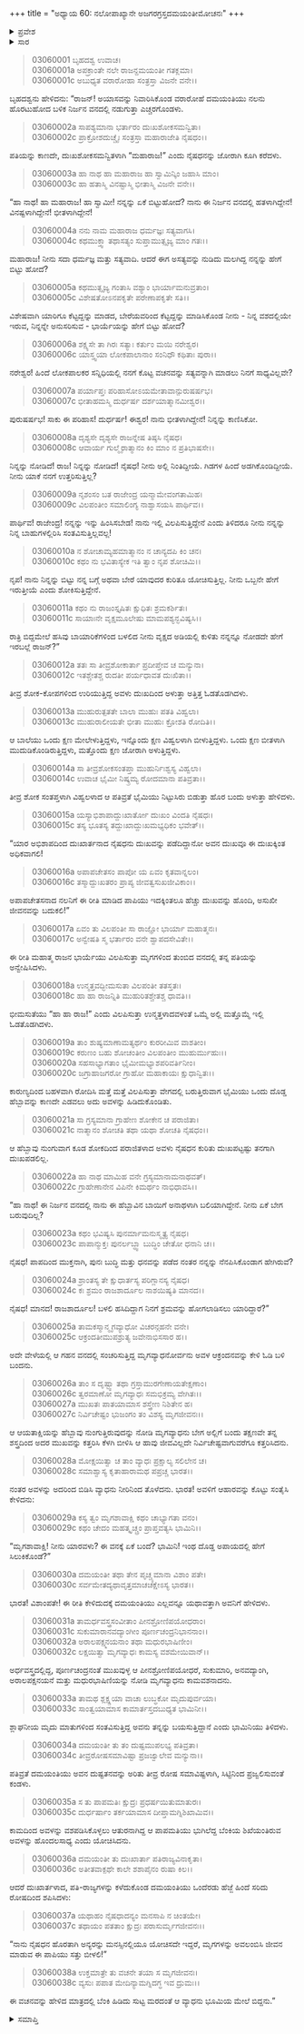 +++
title = "ಅಧ್ಯಾಯ 60: ನಲೋಪಾಖ್ಯಾನೇ ಅಜಗರಗ್ರಸ್ತದಮಯಂತೀಮೋಚನಃ"
+++

<details><summary>ಪ್ರವೇಶ</summary>


।।   ಓಂ ಓಂ ನಮೋ ನಾರಾಯಣಾಯ।।   ಶ್ರೀ ವೇದವ್ಯಾಸಾಯ ನಮಃ ।।

ಶ್ರೀ ಕೃಷ್ಣದ್ವೈಪಾಯನ ವೇದವ್ಯಾಸ ವಿರಚಿತ  

**ಶ್ರೀ ಮಹಾಭಾರತ**

**ಆರಣ್ಯಕ ಪರ್ವ**

**ಇಂದ್ರಲೋಕಾಭಿಗಮನ ಪರ್ವ**

**ಅಧ್ಯಾಯ 60**

</details>


<details><summary>ಸಾರ</summary>

ಎಚ್ಚರಗೊಂಡ ದಮಯಂತಿಯು ಪತಿಯನ್ನು ಕಾಣದೇ ವಿಲಪಿಸುತ್ತಾ ಅವನನ್ನು ಹುಡುಕುತ್ತಾ ಅರಣ್ಯದಲ್ಲಿ ಸುತ್ತಾಡಿದುದು (1-18). ಮಾರ್ಗದಲ್ಲಿ ಹೆಬ್ಬಾವೊಂದು ಅವಳನ್ನು ಹಿಡಿದು ನುಂಗಲು ಪ್ರಾರಂಭಿಸುವಾಗ, ಅವಳ ಕೂಗನ್ನು ಕೇಳಿದ ವ್ಯಾಧನೋರ್ವನು ಬಂದು ಹಾವನ್ನು ಕೊಂದು ದಮಯಂತಿಯನ್ನು ಮುಕ್ತಗೊಳಿಸಿದುದು (19-30). ತನ್ನ ರೂಪವನ್ನು ಕಂಡು ಮೋಹಿತನಾದ ವ್ಯಾಧನನ್ನು ದಮಯಂತಿಯು ಶಪಿಸಿ ಸುಟ್ಟುಹಾಕಿದುದು (31-38).

</details>


> 03060001 ಬೃಹದಶ್ವ ಉವಾಚ।  
03060001a ಅಪಕ್ರಾಂತೇ ನಲೇ ರಾಜನ್ದಮಯಂತೀ ಗತಕ್ಲಮಾ।  
03060001c ಅಬುಧ್ಯತ ವರಾರೋಹಾ ಸಂತ್ರಸ್ತಾ ವಿಜನೇ ವನೇ।।

ಬೃಹದಶ್ವನು ಹೇಳಿದನು: “ರಾಜನ್! ಅಯಾಸವನ್ನು ನಿವಾರಿಸಿಕೊಂಡ ವರಾರೋಹೆ ದಮಯಂತಿಯು ನಲನು ಹೊರಟುಹೋದ ಬಳಿಕ ನಿರ್ಜನ ವನದಲ್ಲಿ ನಡುಗುತ್ತಾ ಎಚ್ಚರಗೊಂಡಳು.

> 03060002a ಸಾಪಶ್ಯಮಾನಾ ಭರ್ತಾರಂ ದುಃಖಶೋಕಸಮನ್ವಿತಾ।  
03060002c ಪ್ರಾಕ್ರೋಶದುಚ್ಚೈಃ ಸಂತ್ರಸ್ತಾ ಮಹಾರಾಜೇತಿ ನೈಷಧಂ।।

ಪತಿಯನ್ನು ಕಾಣದೇ, ದುಃಖಶೋಕಸಮನ್ವಿತಳಾಗಿ “ಮಹಾರಾಜ!” ಎಂದು ನೈಷಧನನ್ನು ಜೋರಾಗಿ ಕೂಗಿ ಕರೆದಳು.

> 03060003a ಹಾ ನಾಥ ಹಾ ಮಹಾರಾಜ ಹಾ ಸ್ವಾಮಿನ್ಕಿಂ ಜಹಾಸಿ ಮಾಂ।  
03060003c ಹಾ ಹತಾಸ್ಮಿ ವಿನಷ್ಟಾಸ್ಮಿ ಭೀತಾಸ್ಮಿ ವಿಜನೇ ವನೇ।।

“ಹಾ ನಾಥ! ಹಾ ಮಹಾರಾಜ! ಹಾ ಸ್ವಾಮೀ! ನನ್ನನ್ನು ಏಕೆ ಬಿಟ್ಟುಹೋದೆ? ನಾನು ಈ ನಿರ್ಜನ ವನದಲ್ಲಿ ಹತಳಾಗಿದ್ದೇನೆ! ವಿನಷ್ಟಳಾಗಿದ್ದೇನೆ! ಭೀತಳಾಗಿದ್ದೇನೆ!

> 03060004a ನನು ನಾಮ ಮಹಾರಾಜ ಧರ್ಮಜ್ಞಃ ಸತ್ಯವಾಗಸಿ।  
03060004c ಕಥಮುಕ್ತ್ವಾ ತಥಾಸತ್ಯಂ ಸುಪ್ತಾಮುತ್ಸೃಜ್ಯ ಮಾಂ ಗತಃ।।

ಮಹಾರಾಜ! ನೀನು ಸದಾ ಧರ್ಮಜ್ಞ ಮತ್ತು ಸತ್ಯವಾದಿ. ಆದರೆ ಈಗ ಅಸತ್ಯವನ್ನು ನುಡಿದು ಮಲಗಿದ್ದ ನನ್ನನ್ನು ಹೇಗೆ ಬಿಟ್ಟು ಹೋದೆ?

> 03060005a ಕಥಮುತ್ಸೃಜ್ಯ ಗಂತಾಸಿ ವಶ್ಯಾಂ ಭಾರ್ಯಾಮನುವ್ರತಾಂ।  
03060005c ವಿಶೇಷತೋಽನಪಕೃತೇ ಪರೇಣಾಪಕೃತೇ ಸತಿ।।

ವಿಶೇಷವಾಗಿ ಯಾರಿಗೂ ಕೆಟ್ಟದ್ದನ್ನು ಮಾಡದ, ಬೇರೆಯವರಿಂದ ಕೆಟ್ಟದ್ದನ್ನು ಮಾಡಿಸಿಕೊಂಡ ನೀನು - ನಿನ್ನ ವಶದಲ್ಲಿಯೇ ಇರುವ, ನಿನ್ನನ್ನೇ ಅನುಸರಿಸುವ - ಭಾರ್ಯೆಯನ್ನು ಹೇಗೆ ಬಿಟ್ಟು ಹೋದೆ?

> 03060006a ಶಕ್ಷ್ಯಸೇ ತಾ ಗಿರಃ ಸತ್ಯಾಃ ಕರ್ತುಂ ಮಯಿ ನರೇಶ್ವರ।   
03060006c ಯಾಸ್ತ್ವಯಾ ಲೋಕಪಾಲಾನಾಂ ಸಂನಿಧೌ ಕಥಿತಾಃ ಪುರಾ।।

ನರೇಶ್ವರ! ಹಿಂದೆ ಲೋಕಪಾಲಕರ ಸನ್ನಿಧಿಯಲ್ಲಿ ನನಗೆ ಕೊಟ್ಟ ವಚನವನ್ನು ಸತ್ಯವನ್ನಾಗಿ ಮಾಡಲು ನಿನಗೆ ಸಾಧ್ಯವಿಲ್ಲವೇ?

> 03060007a ಪರ್ಯಾಪ್ತಃ ಪರಿಹಾಸೋಽಯಮೇತಾವಾನ್ಪುರುಷರ್ಷಭ।  
03060007c ಭೀತಾಹಮಸ್ಮಿ ದುರ್ಧರ್ಷ ದರ್ಶಯಾತ್ಮಾನಮೀಶ್ವರ।।

ಪುರುಷರ್ಷಭ! ಸಾಕು ಈ ಪರಿಹಾಸ! ದುರ್ಧರ್ಷ! ಈಶ್ವರ! ನಾನು ಭೀತಳಾಗಿದ್ದೇನೆ! ನಿನ್ನನ್ನು ಕಾಣಿಸಿಕೋ.

> 03060008a ದೃಶ್ಯಸೇ ದೃಶ್ಯಸೇ ರಾಜನ್ನೇಷ ತಿಷ್ಠಸಿ ನೈಷಧ।  
03060008c ಆವಾರ್ಯ ಗುಲ್ಮೈರಾತ್ಮಾನಂ ಕಿಂ ಮಾಂ ನ ಪ್ರತಿಭಾಷಸೇ।।

ನಿನ್ನನ್ನು ನೋಡಿದೆ! ರಾಜ! ನಿನ್ನನ್ನು ನೋಡಿದೆ! ನೈಷಧ! ನೀನು ಅಲ್ಲಿ ನಿಂತಿದ್ದೀಯೆ. ಗಿಡಗಳ ಹಿಂದೆ ಅಡಗಿಕೊಂಡಿದ್ದೀಯೆ. ನೀನು ಯಾಕೆ ನನಗೆ ಉತ್ತರಿಸುತ್ತಿಲ್ಲ?

> 03060009a ನೃಶಂಸಂ ಬತ ರಾಜೇಂದ್ರ ಯನ್ಮಾಮೇವಂಗತಾಮಿಹ।   
03060009c ವಿಲಪಂತೀಂ ಸಮಾಲಿಂಗ್ಯ ನಾಶ್ವಾಸಯಸಿ ಪಾರ್ಥಿವ।।

ಪಾರ್ಥಿವ! ರಾಜೇಂದ್ರ! ನನ್ನನ್ನು ಇನ್ನು ಹಿಂಸಿಸಬೇಡ! ನಾನು ಇಲ್ಲಿ ವಿಲಪಿಸುತ್ತಿದ್ದೇನೆ ಎಂದು ತಿಳಿದರೂ ನೀನು ನನ್ನನ್ನು ನಿನ್ನ ಬಾಹುಗಳಲ್ಲಿರಿಸಿ ಸಂತವಿಸುತ್ತಿಲ್ಲವಲ್ಲ!

> 03060010a ನ ಶೋಚಾಮ್ಯಹಮಾತ್ಮಾನಂ ನ ಚಾನ್ಯದಪಿ ಕಿಂ ಚನ।  
03060010c ಕಥಂ ನು ಭವಿತಾಸ್ಯೇಕ ಇತಿ ತ್ವಾಂ ನೃಪ ಶೋಚಿಮಿ।।

ನೃಪ! ನಾನು ನಿನ್ನನ್ನು ಬಿಟ್ಟು ನನ್ನ ಬಗ್ಗೆ ಅಥವಾ ಬೇರೆ ಯಾವುದರ ಕುರಿತೂ ಯೋಚಿಸುತ್ತಿಲ್ಲ. ನೀನು ಒಬ್ಬನೇ ಹೇಗೆ ಇರುತ್ತೀಯೆ ಎಂದು ಶೋಕಿಸುತ್ತಿದ್ದೇನೆ.

> 03060011a ಕಥಂ ನು ರಾಜಂಸ್ತೃಷಿತಃ ಕ್ಷುಧಿತಃ ಶ್ರಮಕರ್ಶಿತಃ।  
03060011c ಸಾಯಾಃನೇ ವೃಕ್ಷಮೂಲೇಷು ಮಾಮಪಶ್ಯನ್ಭವಿಷ್ಯಸಿ।।

ರಾತ್ರಿ ಬಿದ್ದಮೇಲೆ ಹಸಿವು ಬಾಯಾರಿಕೆಗಳಿಂದ ಬಳಲಿದ ನೀನು ವೃಕ್ಷದ ಅಡಿಯಲ್ಲಿ ಕುಳಿತು ನನ್ನನ್ನೂ ನೋಡದೇ ಹೇಗೆ ಇರಬಲ್ಲೆ ರಾಜನ್?”

> 03060012a ತತಃ ಸಾ ತೀವ್ರಶೋಕಾರ್ತಾ ಪ್ರದೀಪ್ತೇವ ಚ ಮನ್ಯುನಾ।   
03060012c ಇತಶ್ಚೇತಶ್ಚ ರುದತೀ ಪರ್ಯಧಾವತ ದುಃಖಿತಾ।।

ತೀವ್ರ ಶೋಕ-ಕೋಪಗಳಿಂದ ಉರಿಯುತ್ತಿದ್ದ ಅವಳು ದುಃಖದಿಂದ ಅಳುತ್ತಾ ಅತ್ತಿತ್ತ ಓಡತೊಡಗಿದಳು.

> 03060013a ಮುಹುರುತ್ಪತತೇ ಬಾಲಾ ಮುಹುಃ ಪತತಿ ವಿಹ್ವಲಾ।  
03060013c ಮುಹುರಾಲೀಯತೇ ಭೀತಾ ಮುಹುಃ ಕ್ರೋಶತಿ ರೋದಿತಿ।।

ಆ ಬಾಲೆಯು ಒಂದು ಕ್ಷಣ ಮೇಲೇಳುತ್ತಿದ್ದಳು, ಇನ್ನೊಂದು ಕ್ಷಣ ವಿಹ್ವಲಳಾಗಿ ಬೀಳುತ್ತಿದ್ದಳು. ಒಂದು ಕ್ಷಣ ಬೀತಳಾಗಿ ಮುದುಡಿಕೊಂಡಿರುತ್ತಿದ್ದಳು, ಮತ್ತೊಂದು ಕ್ಷಣ ಜೋರಾಗಿ ಅಳುತ್ತಿದ್ದಳು.

> 03060014a ಸಾ ತೀವ್ರಶೋಕಸಂತಪ್ತಾ ಮುಹುರ್ನಿಃಶ್ವಸ್ಯ ವಿಹ್ವಲಾ।  
03060014c ಉವಾಚ ಭೈಮೀ ನಿಷ್ಕ್ರಮ್ಯ ರೋದಮಾನಾ ಪತಿವ್ರತಾ।।

ತೀವ್ರ ಶೋಕ ಸಂತಪ್ತಳಾಗಿ ವಿಹ್ವಲಳಾದ ಆ ಪತಿವ್ರತೆ ಭೈಮಿಯು ನಿಟ್ಟುಸಿರು ಬಿಡುತ್ತಾ ಹೊರ ಬಂದು ಅಳುತ್ತಾ ಹೇಳಿದಳು.

> 03060015a ಯಸ್ಯಾಭಿಶಾಪಾದ್ದುಃಖಾರ್ತೋ ದುಃಖಂ ವಿಂದತಿ ನೈಷಧಃ।   
03060015c ತಸ್ಯ ಭೂತಸ್ಯ ತದ್ದುಃಖಾದ್ದುಃಖಮಭ್ಯಧಿಕಂ ಭವೇತ್।।

“ಯಾರ ಅಭಿಶಾಪದಿಂದ ದುಃಖಾರ್ತನಾದ ನೈಷಧನು ದುಃಖವನ್ನು ಪಡೆದಿದ್ದಾನೋ ಅವನ ದುಃಖವೂ ಈ ದುಃಖಕ್ಕಿಂತ ಅಧಿಕವಾಗಲಿ!

> 03060016a ಅಪಾಪಚೇತಸಂ ಪಾಪೋ ಯ ಏವಂ ಕೃತವಾನ್ನಲಂ।  
03060016c ತಸ್ಮಾದ್ದುಃಖತರಂ ಪ್ರಾಪ್ಯ ಜೀವತ್ವಸುಖಜೀವಿಕಾಂ।।

ಅಪಾಪಚೇತಸನಾದ ನಲನಿಗೆ ಈ ರೀತಿ ಮಾಡಿದ ಪಾಪಿಯು ಇದಕ್ಕಿಂತಲೂ ಹೆಚ್ಚು ದುಃಖವನ್ನು ಹೊಂದಿ, ಅಸುಖೀ ಜೀವನವನ್ನು ಬದುಕಲಿ!”

> 03060017a ಏವಂ ತು ವಿಲಪಂತೀ ಸಾ ರಾಜ್ಞೋ ಭಾರ್ಯಾ ಮಹಾತ್ಮನಃ।  
03060017c ಅನ್ವೇಷತಿ ಸ್ಮ ಭರ್ತಾರಂ ವನೇ ಶ್ವಾಪದಸೇವಿತೇ।।

ಈ ರೀತಿ ಮಹಾತ್ಮ ರಾಜನ ಭಾರ್ಯೆಯು ವಿಲಪಿಸುತ್ತಾ ಮೃಗಗಳಿಂದ ತುಂಬಿದ ವನದಲ್ಲಿ ತನ್ನ ಪತಿಯನ್ನು ಅನ್ವೇಷಿಸಿದಳು.

> 03060018a ಉನ್ಮತ್ತವದ್ಭೀಮಸುತಾ ವಿಲಪಂತೀ ತತಸ್ತತಃ।   
03060018c ಹಾ ಹಾ ರಾಜನ್ನಿತಿ ಮುಹುರಿತಶ್ಚೇತಶ್ಚ ಧಾವತಿ।।

ಭೀಮಸುತೆಯು “ಹಾ ಹಾ ರಾಜ!” ಎಂದು ವಿಲಪಿಸುತ್ತಾ ಉನ್ಮತ್ತಳಾದವಳಂತೆ ಒಮ್ಮೆ ಅಲ್ಲಿ ಮತ್ತೊಮ್ಮೆ ಇಲ್ಲಿ ಓಡತೊಡಗಿದಳು.

> 03060019a ತಾಂ ಶುಷ್ಯಮಾಣಾಮತ್ಯರ್ಥಂ ಕುರರೀಮಿವ ವಾಶತೀಂ।  
03060019c ಕರುಣಂ ಬಹು ಶೋಚಂತೀಂ ವಿಲಪಂತೀಂ ಮುಹುರ್ಮುಹುಃ।।   
03060020a ಸಹಸಾಭ್ಯಾಗತಾಂ ಭೈಮೀಮಭ್ಯಾಶಪರಿವರ್ತಿನೀಂ।  
03060020c ಜಗ್ರಾಹಾಜಗರೋ ಗ್ರಾಹೋ ಮಹಾಕಾಯಃ ಕ್ಷುಧಾನ್ವಿತಃ।।

ಕಾರುಣ್ಯದಿಂದ ಬಹಳವಾಗಿ ರೋದಿಸಿ ಮತ್ತೆ ಮತ್ತೆ ವಿಲಪಿಸುತ್ತಾ ವೇಗದಲ್ಲಿ ಬರುತ್ತಿರುವಾಗ ಭೈಮಿಯು ಒಂದು ದೊಡ್ಡ ಹೆಬ್ಬಾವನ್ನು ಕಾಣದೇ ಎಡವಲು ಅದು ಅವಳನ್ನು ಹಿಡಿದುಕೊಂಡಿತು.

> 03060021a ಸಾ ಗ್ರಸ್ಯಮಾನಾ ಗ್ರಾಹೇಣ ಶೋಕೇನ ಚ ಪರಾಜಿತಾ।  
03060021c ನಾತ್ಮಾನಂ ಶೋಚತಿ ತಥಾ ಯಥಾ ಶೋಚತಿ ನೈಷಧಂ।।

ಆ ಹೆಬ್ಬಾವು ನುಂಗುವಾಗ ಕೂಡ ಶೋಕದಿಂದ ಪರಾಜಿತಳಾದ ಅವಳು ನೈಷಧನ ಕುರಿತು ದುಃಖಪಟ್ಟಷ್ಟು ತನಗಾಗಿ ದುಃಖಪಡಲಿಲ್ಲ.

> 03060022a ಹಾ ನಾಥ ಮಾಮಿಹ ವನೇ ಗ್ರಸ್ಯಮಾನಾಮನಾಥವತ್।  
03060022c ಗ್ರಾಹೇಣಾನೇನ ವಿಪಿನೇ ಕಿಮರ್ಥಂ ನಾಭಿಧಾವಸಿ।।

“ಹಾ ನಾಥ! ಈ ನಿರ್ಜನ ವನದಲ್ಲಿ ನಾನು ಈ ಹೆಬ್ಬಾವಿನ ಬಾಯಿಗೆ ಅನಾಥಳಾಗಿ ಬಲಿಯಾಗಿದ್ದೇನೆ. ನೀನು ಏಕೆ ಬೇಗ ಬರುವುದಿಲ್ಲ?

> 03060023a ಕಥಂ ಭವಿಷ್ಯಸಿ ಪುನರ್ಮಾಮನುಸ್ಮೃತ್ಯ ನೈಷಧ।  
03060023c ಪಾಪಾನ್ಮುಕ್ತಃ ಪುನರ್ಲಬ್ಧ್ವಾ ಬುದ್ಧಿಂ ಚೇತೋ ಧನಾನಿ ಚ।।

ನೈಷಧ! ಪಾಪದಿಂದ ಮುಕ್ತನಾಗಿ, ಪುನಃ ಬುದ್ಧಿ ಮತ್ತು ಧನವನ್ನು ಪಡೆದ ನಂತರ ನನ್ನನ್ನು ನೆನಪಿಸಿಕೊಂಡಾಗ ಹೇಗಿರುವೆ?

> 03060024a ಶ್ರಾಂತಸ್ಯ ತೇ ಕ್ಷುಧಾರ್ತಸ್ಯ ಪರಿಗ್ಲಾನಸ್ಯ ನೈಷಧ।   
03060024c ಕಃ ಶ್ರಮಂ ರಾಜಶಾರ್ದೂಲ ನಾಶಯಿಷ್ಯತಿ ಮಾನದ।।

ನೈಷಧ! ಮಾನದ! ರಾಜಶಾರ್ದೂಲ! ಬಳಲಿ ಹಸಿದಿದ್ದಾಗ ನಿನಗೆ ಶ್ರಮವನ್ನು ಹೋಗಲಾಡಿಸಲು ಯಾರಿದ್ದಾರೆ?”

> 03060025a ತಾಮಕಸ್ಮಾನ್ಮೃಗವ್ಯಾಧೋ ವಿಚರನ್ಗಹನೇ ವನೇ।  
03060025c ಆಕ್ರಂದತೀಮುಪಶ್ರುತ್ಯ ಜವೇನಾಭಿಸಸಾರ ಹ।।

ಅದೇ ವೇಳೆಯಲ್ಲಿ ಆ ಗಹನ ವನದಲ್ಲಿ ಸಂಚರಿಸುತ್ತಿದ್ದ ಮೃಗವ್ಯಾಧನೋರ್ವನು ಅವಳ ಆಕ್ರಂದನವನ್ನು ಕೇಳಿ ಓಡಿ ಬಳಿ ಬಂದನು.

> 03060026a ತಾಂ ಸ ದೃಷ್ಟ್ವಾ ತಥಾ ಗ್ರಸ್ತಾಮುರಗೇಣಾಯತೇಕ್ಷಣಾಂ।  
03060026c ತ್ವರಮಾಣೋ ಮೃಗವ್ಯಾಧಃ ಸಮಭಿಕ್ರಮ್ಯ ವೇಗಿತಃ।।  
03060027a ಮುಖತಃ ಪಾತಯಾಮಾಸ ಶಸ್ತ್ರೇಣ ನಿಶಿತೇನ ಹ।  
03060027c ನಿರ್ವಿಚೇಷ್ಟಂ ಭುಜಂಗಂ ತಂ ವಿಶಸ್ಯ ಮೃಗಜೀವನಃ।।

ಆ ಆಯತಾಕ್ಷಿಯನ್ನು ಹೆಬ್ಬಾವು ನುಂಗುತ್ತಿರುವುದನ್ನು ನೋಡಿ ಮೃಗವ್ಯಾಧನು ಬೇಗ ಅಲ್ಲಿಗೆ ಬಂದು ತಕ್ಷಣವೇ ತನ್ನ ಶಸ್ತ್ರದಿಂದ ಅದರ ಮುಖವನ್ನು ಕತ್ತರಿಸಿ ಕೆಳಗಿ ಬೀಳಿಸಿ ಆ ಹಾವು ಜೀವವಿಲ್ಲದೇ ನಿರ್ವಿಚೇಷ್ಟವಾಗುವರೆಗೂ ಕತ್ತರಿಸಿದನು.

> 03060028a ಮೋಕ್ಷಯಿತ್ವಾ ಚ ತಾಂ ವ್ಯಾಧಃ ಪ್ರಕ್ಷಾಲ್ಯ ಸಲಿಲೇನ ಚ।  
03060028c ಸಮಾಶ್ವಾಸ್ಯ ಕೃತಾಹಾರಾಮಥ ಪಪ್ರಚ್ಚ ಭಾರತ।।

ನಂತರ ಅವಳನ್ನು ಅದರಿಂದ ಬಿಡಿಸಿ ವ್ಯಾಧನು ನೀರಿನಿಂದ ತೊಳೆದನು. ಭಾರತ! ಅವಳಿಗೆ ಆಹಾರವನ್ನು ಕೊಟ್ಟು ಸಂತೈಸಿ ಕೇಳಿದನು:

> 03060029a ಕಸ್ಯ ತ್ವಂ ಮೃಗಶಾವಾಕ್ಷಿ ಕಥಂ ಚಾಭ್ಯಾಗತಾ ವನಂ।  
03060029c ಕಥಂ ಚೇದಂ ಮಹತ್ಕೃಚ್ಚ್ರಂ ಪ್ರಾಪ್ತವತ್ಯಸಿ ಭಾಮಿನಿ।।

“ಮೃಗಶಾವಾಕ್ಷಿ! ನೀನು ಯಾರವಳು? ಈ ವನಕ್ಕೆ ಏಕೆ ಬಂದೆ? ಭಾಮಿನಿ! ಇಂಥ ದೊಡ್ಡ ಅಪಾಯದಲ್ಲಿ ಹೇಗೆ ಸಿಲುಕಿಕೊಂಡೆ?”

> 03060030a ದಮಯಂತೀ ತಥಾ ತೇನ ಪೃಚ್ಚ್ಯಮಾನಾ ವಿಶಾಂ ಪತೇ।  
03060030c ಸರ್ವಮೇತದ್ಯಥಾವೃತ್ತಮಾಚಚಕ್ಷೇಽಸ್ಯ ಭಾರತ।।

ಭಾರತ! ವಿಶಾಂಪತೇ! ಈ ರೀತಿ ಕೇಳಿದುದಕ್ಕೆ ದಮಯಂತಿಯು ಎಲ್ಲವನ್ನೂ ಯಥಾವತ್ತಾಗಿ ಅವನಿಗೆ ಹೇಳಿದಳು.

> 03060031a ತಾಮರ್ಧವಸ್ತ್ರಸಂವೀತಾಂ ಪೀನಶ್ರೋಣಿಪಯೋಧರಾಂ।  
03060031c ಸುಕುಮಾರಾನವದ್ಯಾಂಗೀಂ ಪೂರ್ಣಚಂದ್ರನಿಭಾನನಾಂ।।  
03060032a ಅರಾಲಪಕ್ಷ್ಮನಯನಾಂ ತಥಾ ಮಧುರಭಾಷಿಣೀಂ।  
03060032c ಲಕ್ಷಯಿತ್ವಾ ಮೃಗವ್ಯಾಧಃ ಕಾಮಸ್ಯ ವಶಮೇಯಿವಾನ್।।

ಅರ್ಧವಸ್ತ್ರದಲ್ಲಿದ್ದ, ಪೂರ್ಣಚಂದ್ರನಂತೆ ಮುಖವುಳ್ಳ ಆ ಪೀನಶ್ರೋಣಿಪಯೋಧರೆ, ಸುಕುಮಾರಿ, ಅನವದ್ಯಾಂಗಿ, ಅರಾಲಪಕ್ಷನಯನೆ ಮತ್ತು ಮಧುರಭಾಷಿಣಿಯನ್ನು ನೋಡಿ ಮೃಗವ್ಯಾಧನು ಕಾಮವಶನಾದನು.

> 03060033a ತಾಮಥ ಶ್ಲಕ್ಷ್ಣಯಾ ವಾಚಾ ಲುಬ್ಧಕೋ ಮೃದುಪುರ್ವಯಾ।  
03060033c ಸಾಂತ್ವಯಾಮಾಸ ಕಾಮಾರ್ತಸ್ತದಬುಧ್ಯತ ಭಾಮಿನೀ।।

ಶ್ಲಾಘನೀಯ ಮೃದು ಮಾತುಗಳಿಂದ ಸಂತವಿಸುತ್ತಿದ್ದ ಅವನು ತನ್ನನ್ನು ಬಯಸುತ್ತಿದ್ದಾನೆ ಎಂದು ಭಾಮಿನಿಯು ತಿಳಿದಳು.

> 03060034a ದಮಯಂತೀ ತು ತಂ ದುಷ್ಟಮುಪಲಭ್ಯ ಪತಿವ್ರತಾ।  
03060034c ತೀವ್ರರೋಷಸಮಾವಿಷ್ಟಾ ಪ್ರಜಜ್ವಾಲೇವ ಮನ್ಯುನಾ।।

ಪತಿವ್ರತೆ ದಮಯಂತಿಯು ಅವನ ದುಷ್ಟತನವನ್ನು ಅರಿತು ತೀವ್ರ ರೋಷ ಸಮಾವಿಷ್ಟಳಾಗಿ, ಸಿಟ್ಟಿನಿಂದ ಪ್ರಜ್ವಲಿಸುವಂತೆ ಕಂಡಳು.

> 03060035a ಸ ತು ಪಾಪಮತಿಃ ಕ್ಷುದ್ರಃ ಪ್ರಧರ್ಷಯಿತುಮಾತುರಃ।  
03060035c ದುರ್ಧರ್ಷಾಂ ತರ್ಕಯಾಮಾಸ ದೀಪ್ತಾಮಗ್ನಿಶಿಖಾಮಿವ।।

ಕಾಮದಿಂದ ಅವಳನ್ನು ವಶಪಡಿಸಿಕೊಳ್ಳಲು ಆತುರನಾಗಿದ್ದ ಆ ಪಾಪಮತಿಯು ಭುಗಿಲೆದ್ದ ಬೆಂಕಿಯ ಶಿಖೆಯಂತಿರುವ ಅವಳನ್ನು ಹೊಂದಲಸಾಧ್ಯ ಎಂದು ಯೋಚಿಸಿದನು.

> 03060036a ದಮಯಂತೀ ತು ದುಃಖಾರ್ತಾ ಪತಿರಾಜ್ಯವಿನಾಕೃತಾ।  
03060036c ಅತೀತವಾಕ್ಪಥೇ ಕಾಲೇ ಶಶಾಪೈನಂ ರುಷಾ ಕಿಲ।।

ಆದರೆ ದುಃಖಾರ್ತಳಾದ, ಪತಿ-ರಾಜ್ಯಗಳನ್ನು ಕಳೆದುಕೊಂಡ ದಮಯಂತಿಯು ಒಂದೆರಡು ಹೆಜ್ಜೆ ಹಿಂದೆ ಸರಿದು ರೋಷದಿಂದ ಶಪಿಸಿದಳು:

> 03060037a ಯಥಾಹಂ ನೈಷಧಾದನ್ಯಂ ಮನಸಾಪಿ ನ ಚಿಂತಯೇ।  
03060037c ತಥಾಯಂ ಪತತಾಂ ಕ್ಷುದ್ರಃ ಪರಾಸುರ್ಮೃಗಜೀವನಃ।।

“ನಾನು ನೈಷಧನ ಹೊರತಾಗಿ ಅನ್ಯರನ್ನು ಮನಸ್ಸಿನಲ್ಲಿಯೂ ಯೋಚಿಸದೇ ಇದ್ದರೆ, ಮೃಗಗಳನ್ನು ಅವಲಂಬಿಸಿ ಜೀವನ ಮಾಡುವ ಈ ಪಾಪಿಯು ಸತ್ತು ಬೀಳಲಿ!”

> 03060038a ಉಕ್ತಮಾತ್ರೇ ತು ವಚನೇ ತಯಾ ಸ ಮೃಗಜೀವನಃ।  
03060038c ವ್ಯಸುಃ ಪಪಾತ ಮೇದಿನ್ಯಾಮಗ್ನಿದಗ್ಧ ಇವ ದ್ರುಮಃ।।

ಈ ವಚನವನ್ನು ಹೇಳಿದ ಮಾತ್ರದಲ್ಲಿ ಬೆಂಕಿ ಹಿಡಿದು ಸುಟ್ಟ ಮರದಂತೆ ಆ ವ್ಯಾಧನು ಭೂಮಿಯ ಮೇಲೆ ಬಿದ್ದನು.”

<details><summary>ಸಮಾಪ್ತಿ</summary>


ಇತಿ ಶ್ರೀ ಮಹಾಭಾರತೇ ಆರಣ್ಯಕಪರ್ವಣಿ ಇಂದ್ರಲೋಕಾಭಿಗಮನಪರ್ವಣಿ ನಲೋಪಾಖ್ಯಾನೇ ಅಜಗರಗ್ರಸ್ತದಮಯಂತೀಮೋಚನೇ ಷಷ್ಟಿತಮೋಽಧ್ಯಾಯಃ।  
ಇದು ಮಹಾಭಾರತದ ಆರಣ್ಯಕಪರ್ವದಲ್ಲಿ ಇಂದ್ರಲೋಕಾಭಿಗಮನಪರ್ವದಲ್ಲಿ ನಲೋಪಾಖ್ಯಾನದಲ್ಲಿ ಅಜಗರಗ್ರಸ್ತದಮಯಂತೀ ಮೋಚನ ಎನ್ನುವ ಅರವತ್ತನೆಯ ಅಧ್ಯಾಯವು.



</details>
